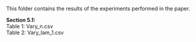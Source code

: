 This folder contains the results of the experiments performed in the paper.

**Section 5.1:** <br />
Table 1: Vary_n.csv <br />
Table 2: Vary_lam_1.csv <br />
